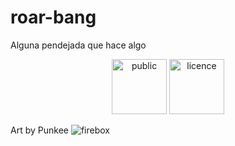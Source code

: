 # roar-bang
Alguna pendejada que hace algo

<center>
<img src="http://mirrors.creativecommons.org/presskit/buttons/88x31/png/publicdomain.png" width="88" alt="public">
<img src="http://mirrors.creativecommons.org/presskit/buttons/88x31/png/by-nc-nd.png" width="88" alt="licence">
</center>


Art by Punkee
![firebox](https://scontent-lax3-1.xx.fbcdn.net/hphotos-xap1/v/t1.0-9/12193605_10207383858611418_5092370838902499332_n.jpg?oh=1cb7959efa05e23ce0df578a7d0db83c&oe=56C25361)
